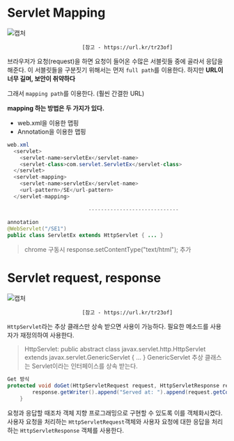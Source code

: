 # Servlet Mapping

![캡처](https://user-images.githubusercontent.com/55525868/108064093-88abbf00-709f-11eb-9cf1-106501b20345.PNG)

							[참고 - https://url.kr/tr23of]

브라우저가 요청(request)을 하면 요청이 들어온 수많은 서블릿들 중에 골라서 응답을 해준다.
이 서블릿들을 구분짓기 위해서는 먼저 `full path`를 이용한다.
하지만 **URL이 너무 길며, 보안이 취약하다**

그래서 `mapping path`를 이용한다. (훨씬 간결한 URL)

**mapping 하는 방법은 두 가지가 있다.**

- web.xml을 이용한 맵핑
- Annotation을 이용한 맵핑

```java
web.xml
  <servlet>
  	<servlet-name>servletEx</servlet-name>
  	<servlet-class>com.servlet.ServletEx</servlet-class>
  </servlet>
  <servlet-mapping>
  	<servlet-name>servletEx</servlet-name>
  	<url-pattern>/SE</url-pattern>
  </servlet-mapping>
  
						  -----------------------------
  
annotation
@WebServlet("/SE1")
public class ServletEx extends HttpServlet { ... }
```

> chrome 구동시 response.setContentType("text/html"); 추가

# Servlet request, response

![캡처](https://user-images.githubusercontent.com/55525868/108066238-6a938e00-70a2-11eb-883a-a1ffb021c8bc.PNG)

							[참고 - https://url.kr/tr23of]

`HttpServlet`라는 추상 클래스만 상속 받으면 사용이 가능하다.
필요한 메소드를 사용자가 재정의하여 사용한다.

> HttpServlet: public abstract class javax.servlet.http.HttpServlet extends javax.servlet.GenericServlet { ... }
> GenericServlet 추상 클래스는 Servlet이라는 인터페이스를 상속 받는다.

```java
Get 방식
protected void doGet(HttpServletRequest request, HttpServletResponse response) throws ServletException, IOException {
		response.getWriter().append("Served at: ").append(request.getContextPath());
	}
```

요청과 응답할 때조차 객체 지향 프로그래밍으로 구현할 수 있도록 이를 객체화시켰다.
사용자 요청을 처리하는 `HttpServletRequest`객체와 사용자 요청에 대한 응답을 처리하는 `HttpServletResponse` 객체를 사용한다.
